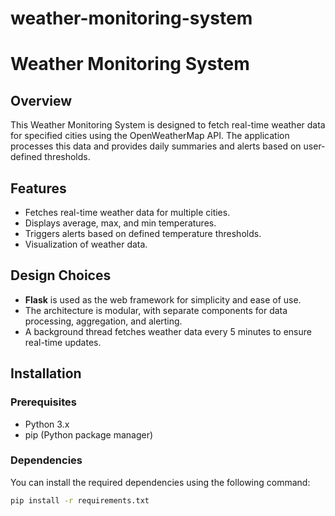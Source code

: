 # weather-monitoring-system
# Weather Monitoring System

## Overview
This Weather Monitoring System is designed to fetch real-time weather data for specified cities using the OpenWeatherMap API. The application processes this data and provides daily summaries and alerts based on user-defined thresholds.

## Features
- Fetches real-time weather data for multiple cities.
- Displays average, max, and min temperatures.
- Triggers alerts based on defined temperature thresholds.
- Visualization of weather data.

## Design Choices
- **Flask** is used as the web framework for simplicity and ease of use.
- The architecture is modular, with separate components for data processing, aggregation, and alerting.
- A background thread fetches weather data every 5 minutes to ensure real-time updates.

## Installation

### Prerequisites
- Python 3.x
- pip (Python package manager)

### Dependencies
You can install the required dependencies using the following command:

```bash
pip install -r requirements.txt
